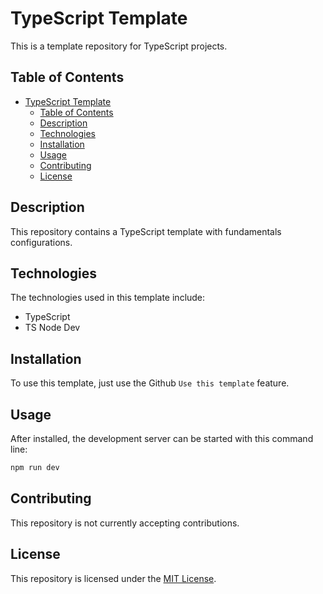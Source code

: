 # TypeScript Template

This is a template repository for TypeScript projects.

## Table of Contents

-   [TypeScript Template](#typescript-template)
    -   [Table of Contents](#table-of-contents)
    -   [Description](#description)
    -   [Technologies](#technologies)
    -   [Installation](#installation)
    -   [Usage](#usage)
    -   [Contributing](#contributing)
    -   [License](#license)

## Description

This repository contains a TypeScript template with fundamentals configurations.

## Technologies

The technologies used in this template include:

-   TypeScript
-   TS Node Dev

## Installation

To use this template, just use the Github `Use this template` feature.

## Usage

After installed, the development server can be started with this command line:

```bash
npm run dev
```

## Contributing

This repository is not currently accepting contributions.

## License

This repository is licensed under the [MIT License](https://opensource.org/licenses/MIT).
